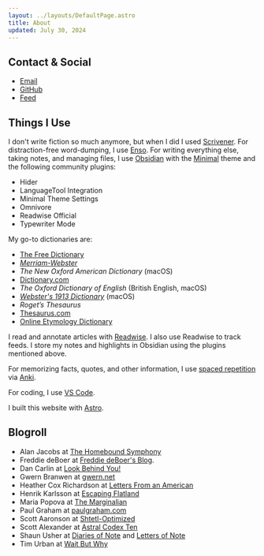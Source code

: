 ```yaml
---
layout: ../layouts/DefaultPage.astro
title: About
updated: July 30, 2024
---
```


## Contact & Social

- [Email](mailto:sam@samfeldstein.xyz)
- [GitHub](https://github.com/seldstein)
- [Feed](/feed.xml)

## Things I Use

I don't write fiction so much anymore, but when I did I used [Scrivener](https://www.literatureandlatte.com/scrivener/overview). For distraction-free word-dumping, I use [Enso](https://enso.sonnet.io/). For writing everything else, taking notes, and managing files, I use [Obsidian](https://obsidian.md/) with the [Minimal](https://minimal.guide/home) theme and the following community plugins:

- Hider
- LanguageTool Integration
- Minimal Theme Settings
- Omnivore
- Readwise Official
- Typewriter Mode

My go-to dictionaries are:

- [The Free Dictionary](https://www.thefreedictionary.com/)
- [*Merriam-Webster*](https://www.merriam-webster.com/)
- *The New Oxford American Dictionary* (macOS)
- [Dictionary.com](https://www.dictionary.com/)
- *The Oxford Dictionary of English* (British English, macOS)
- [*Webster's 1913 Dictionary*](https://github.com/cmod/websters-1913) (macOS)
- *Roget’s Thesaurus*
- [Thesaurus.com](https://www.thesaurus.com/)
- [Online Etymology Dictionary](https://www.etymonline.com/)

I read and annotate articles with [Readwise](https://readwise.io/). I also use Readwise to track feeds. I store my notes and highlights in Obsidian using the plugins mentioned above.

For memorizing facts, quotes, and other information, I use [spaced repetition](https://en.wikipedia.org/wiki/Spaced_repetition) via [Anki](https://apps.ankiweb.net/).

For coding, I use [VS Code](https://code.visualstudio.com/).

I built this website with [Astro](https://astro.build/).

## Blogroll

- Alan Jacobs at [The Homebound Symphony](https://blog.ayjay.org/)
- Freddie deBoer at [Freddie deBoer's Blog](https://freddiedeboer.substack.com/).
- Dan Carlin at [Look Behind You!](https://dancarlin.substack.com/)
- Gwern Branwen at [gwern.net](https://gwern.net/)
- Heather Cox Richardson at [Letters From an American](https://heathercoxrichardson.substack.com/)
- Henrik Karlsson at [Escaping Flatland](https://www.henrikkarlsson.xyz/)
- Maria Popova at [The Marginalian](https://www.themarginalian.org/)
- Paul Graham at [paulgraham.com](https://www.paulgraham.com/)
- Scott Aaronson at [Shtetl-Optimized](https://scottaaronson.blog/)
- Scott Alexander at [Astral Codex Ten](https://www.astralcodexten.com/)
- Shaun Usher at [Diaries of Note](https://diariesofnote.com/) and [Letters of Note](https://news.lettersofnote.com/)
- Tim Urban at [Wait But Why](https://waitbutwhy.com/)

